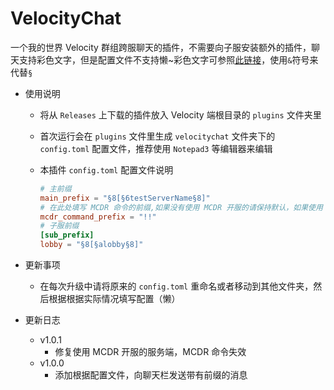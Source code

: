 # VelocityChat

一个我的世界 Velocity 群组跨服聊天的插件，不需要向子服安装额外的插件，聊天支持彩色文字，但是配置文件不支持懒~彩色文字可参照[此链接](https://wiki.biligame.com/mc/%E6%A0%BC%E5%BC%8F%E5%8C%96%E4%BB%A3%E7%A0%81)，使用`&`符号来代替`§`

- 使用说明

  - 将从 `Releases` 上下载的插件放入 Velocity 端根目录的 `plugins` 文件夹里

  - 首次运行会在 `plugins` 文件里生成 `velocitychat` 文件夹下的 `config.toml` 配置文件，推荐使用 `Notepad3` 等编辑器来编辑

  - 本插件 `config.toml` 配置文件说明

    ```toml
    # 主前缀
    main_prefix = "§8[§6testServerName§8]"
    # 在此处填写 MCDR 命令的前缀,如果没有使用 MCDR 开服的请保持默认，如果使用 MCDR 开服请根据实际情况填写
    mcdr_command_prefix = "!!"
    # 子服前缀
    [sub_prefix]
    lobby = "§8[§alobby§8]"
    ```

- 更新事项

  - 在每次升级中请将原来的 `config.toml` 重命名或者移动到其他文件夹，然后根据根据实际情况填写配置（懒）
  
- 更新日志

  - v1.0.1
    - 修复使用 MCDR 开服的服务端，MCDR 命令失效
  - v1.0.0
    - 添加根据配置文件，向聊天栏发送带有前缀的消息
